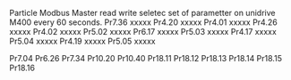 Particle Modbus Master  read write seletec set of parametter on unidrive M400 every 60 seconds.
Pr7.36  xxxxx        Pr4.20 xxxxx
Pr4.01  xxxxx        Pr4.26 xxxxx
Pr4.02  xxxxx        Pr5.02 xxxxx
Pr6.17  xxxxx        Pr5.03 xxxxx
Pr4.17  xxxxx        Pr5.04 xxxxx
Pr4.19  xxxxx        Pr5.05 xxxxx







Pr7.04
Pr6.26
Pr7.34
Pr10.20
Pr10.40
Pr18.11
Pr18.12
Pr18.13
Pr18.14
Pr18.15
Pr18.16
